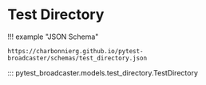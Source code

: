 # Test Directory

!!! example "JSON Schema"

    https://charbonnierg.github.io/pytest-broadcaster/schemas/test_directory.json

::: pytest_broadcaster.models.test_directory.TestDirectory


<style>
  .md-content__button {
    display: none;
  }
</style>
